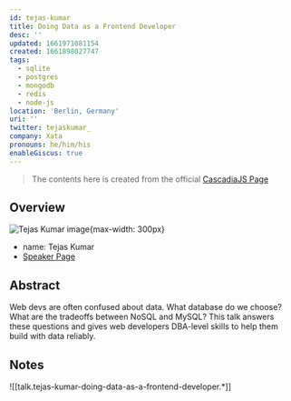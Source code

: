 ```yaml
---
id: tejas-kumar
title: Doing Data as a Frontend Developer
desc: ''
updated: 1661971081154
created: 1661898027747
tags:
  - sqlite
  - postgres
  - mongodb
  - redis
  - node-js
location: 'Berlin, Germany'
uri: ''
twitter: tejaskumar_
company: Xata
pronouns: he/him/his
enableGiscus: true
---
```

> The contents here is created from the official [CascadiaJS Page](https://2022.cascadiajs.com/speakers/tejas-kumar)

## Overview

![Tejas Kumar image](https://create-4jr.begin.app/_static/2022/tejas-kumar.jpg){max-width: 300px}
- name: Tejas Kumar
- [Speaker Page](https://2022.cascadiajs.com/speakers/tejas-kumar)

## Abstract

Web devs are often confused about data. What database do we choose? What are the tradeoffs between NoSQL and MySQL? This talk answers these questions and gives web developers DBA-level skills to help them build with data reliably.

## Notes

![[talk.tejas-kumar-doing-data-as-a-frontend-developer.*]]